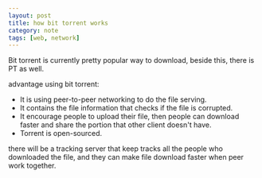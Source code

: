 ```yaml
---
layout: post
title: how bit torrent works
category: note
tags: [web, network]
---
```

Bit torrent is currently pretty popular way to download, beside this, there is PT as well.

advantage using bit torrent:

- It is using peer-to-peer networking to do the file serving.
- It contains the file information that checks if the file is corrupted.
- It encourage people to upload their file, then people can download faster and share the portion that other client doesn't have.
- Torrent is open-sourced.

there will be a tracking server that keep tracks all the people who downloaded the file, and they can make file download faster when peer work together.